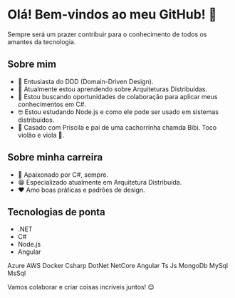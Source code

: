#  Olá! Bem-vindos ao meu GitHub! 👋

Sempre será um prazer contribuir para o conhecimento de todos os amantes da tecnologia.

## Sobre mim

- 🔭 Entusiasta do DDD (Domain-Driven Design).
- 🌱 Atualmente estou aprendendo sobre Arquiteturas Distribuídas.
- 👯 Estou buscando oportunidades de colaboração para aplicar meus conhecimentos em C#.
- 🤓 Estou estudando Node.js e como ele pode ser usado em sistemas distribuídos.
- 💑 Casado com Priscila e pai de uma cachorrinha chamda Bibi. Toco violão e viola 🎸.

## Sobre minha carreira

- 💜 Apaixonado por C#, sempre.
- 😁 Especializado atualmente em Arquitetura Distribuída.
- ❤️ Amo boas práticas e padrões de design.

## Tecnologias de ponta

- .NET
- C#
- Node.js
- Angular

Azure AWS Docker Csharp DotNet NetCore Angular Ts Js MongoDb MySql MsSql

Vamos colaborar e criar coisas incríveis juntos! 😊
